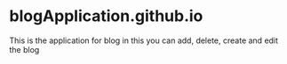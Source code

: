 # blogApplication.github.io
This is the application for blog in this you can add, delete, create and edit the blog
